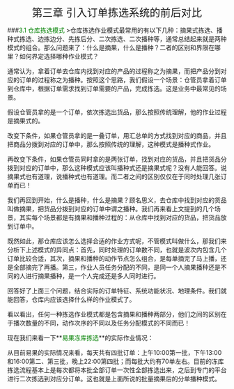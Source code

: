 <p align=center><font size="5">第三章   引入订单拣选系统的前后对比</font></p>
###<font color = "green">3.1 仓库拣选模式</font>
>仓库拣选作业模式最常用的有以下几种：摘果式拣选、播种式拣选、边拣边分、先拣后分、二次拣选、二次播种等，通常总结起来就是两种模式的组合。那么问题来了：什么是摘果，什么是播种？二者的区别和界限在哪里？如何界定选择哪种作业模式？

通常认为，拿着订单去仓库内找到对应的产品的过程称之为摘果，而把产品分到对应的订单的过程称之为播种。按照这个思路，我们假设一个场景：仓管员拿着订单到仓库中，根据订单需求找到订单需要的产品，完成拣选。这是业务中最常见的场景。

假设仓管员拿的是一个订单，依次拣选出货品，那么按照传统理解，他的作业过程是摘果式的。

改变下条件，如果仓管员拿的是一叠订单，用汇总单的方式找到对应的商品，并且把商品分拨到对应的订单中，那么按照传统的理解，这种模式是播种式作业。

再改变下条件，如果仓管员同时拿的是两张订单，找到对应的货品，并且把货品分拨到对应的订单中，那么这种模式应该叫播种式还是摘果式呢？没有人能回答。说摘果式也有道理，说播种式也有道理。而二者之间的区别仅仅在于同时处理几张订单而已！

我们再回到开始，什么是播种，什么是摘果？顾名思义，去仓库中找到对应的货品叫做摘果，把货品分拨到对应的订单中谓之播种。我们再来看上文提到的几个场景，其实每个场景都是有摘果和播种过程的：从仓库中找到对应的货品，把货品放到订单中。

既然如此，那仓库应该怎么选择合适的作业方式呢，不管模式叫做什么，那我们来分析下上述模式的异同点：首先，同时处理的订单数不同，也就是波次内包含几个订单比较合适，其次，摘果和播种的动作节点怎么组合，是每单摘完了马上播，还是全部摘完了再播。第三，作业人员任务分配的不同，是同一个人摘果播种还是不同的人进行摘果播种，是一个人完成还是多人同时进行。

回答好了上面三个问题，结合实际的订单特征、系统功能状况、地理条件。我们就能回答，仓库内应该选择什么样的作业模式了。

看以看出，任何一种拣选作业模式都是包含摘果和播种两部分，他们之间的区别在于播次数量的不同，动作次序的不同以及任务分配模式的不同而已！

现在我们来看一下**<font color = "green">易果冻库拣选</font>**的实际作业情况：

从目前易果的实际情况来看，每天共有四批订单：上午10:00第一批，下午13:00和16:00第二、第三批，晚上22:00第四批；而每批大约有70单左右。目前的冻库拣选流程基本上是每次都将本批全部订单一次性全部拣选出来，之后到专门的平台进行二次拣选到对应分订单。这也就是上面所说的批量摘果后的分单播种模式。

